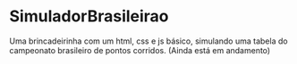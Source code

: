 # SimuladorBrasileirao
Uma brincadeirinha com um html, css e js básico,
simulando uma tabela do campeonato brasileiro de
pontos corridos. (Ainda está em andamento)

